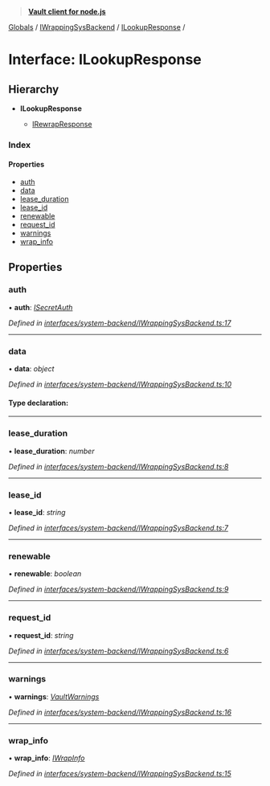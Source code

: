 > **[Vault client for node.js](../README.md)**

[Globals](../globals.md) / [IWrappingSysBackend](../modules/iwrappingsysbackend.md) / [ILookupResponse](iwrappingsysbackend.ilookupresponse.md) /

# Interface: ILookupResponse

## Hierarchy

* **ILookupResponse**

  * [IRewrapResponse](iwrappingsysbackend.irewrapresponse.md)

### Index

#### Properties

* [auth](iwrappingsysbackend.ilookupresponse.md#auth)
* [data](iwrappingsysbackend.ilookupresponse.md#data)
* [lease_duration](iwrappingsysbackend.ilookupresponse.md#lease_duration)
* [lease_id](iwrappingsysbackend.ilookupresponse.md#lease_id)
* [renewable](iwrappingsysbackend.ilookupresponse.md#renewable)
* [request_id](iwrappingsysbackend.ilookupresponse.md#request_id)
* [warnings](iwrappingsysbackend.ilookupresponse.md#warnings)
* [wrap_info](iwrappingsysbackend.ilookupresponse.md#wrap_info)

## Properties

###  auth

• **auth**: *[ISecretAuth](isecretauth.md)*

*Defined in [interfaces/system-backend/IWrappingSysBackend.ts:17](https://github.com/theogravity/vault-tacular/blob/7a596ac/src/interfaces/system-backend/IWrappingSysBackend.ts#L17)*

___

###  data

• **data**: *object*

*Defined in [interfaces/system-backend/IWrappingSysBackend.ts:10](https://github.com/theogravity/vault-tacular/blob/7a596ac/src/interfaces/system-backend/IWrappingSysBackend.ts#L10)*

#### Type declaration:

___

###  lease_duration

• **lease_duration**: *number*

*Defined in [interfaces/system-backend/IWrappingSysBackend.ts:8](https://github.com/theogravity/vault-tacular/blob/7a596ac/src/interfaces/system-backend/IWrappingSysBackend.ts#L8)*

___

###  lease_id

• **lease_id**: *string*

*Defined in [interfaces/system-backend/IWrappingSysBackend.ts:7](https://github.com/theogravity/vault-tacular/blob/7a596ac/src/interfaces/system-backend/IWrappingSysBackend.ts#L7)*

___

###  renewable

• **renewable**: *boolean*

*Defined in [interfaces/system-backend/IWrappingSysBackend.ts:9](https://github.com/theogravity/vault-tacular/blob/7a596ac/src/interfaces/system-backend/IWrappingSysBackend.ts#L9)*

___

###  request_id

• **request_id**: *string*

*Defined in [interfaces/system-backend/IWrappingSysBackend.ts:6](https://github.com/theogravity/vault-tacular/blob/7a596ac/src/interfaces/system-backend/IWrappingSysBackend.ts#L6)*

___

###  warnings

• **warnings**: *[VaultWarnings](../globals.md#vaultwarnings)*

*Defined in [interfaces/system-backend/IWrappingSysBackend.ts:16](https://github.com/theogravity/vault-tacular/blob/7a596ac/src/interfaces/system-backend/IWrappingSysBackend.ts#L16)*

___

###  wrap_info

• **wrap_info**: *[IWrapInfo](iwrapinfo.md)*

*Defined in [interfaces/system-backend/IWrappingSysBackend.ts:15](https://github.com/theogravity/vault-tacular/blob/7a596ac/src/interfaces/system-backend/IWrappingSysBackend.ts#L15)*